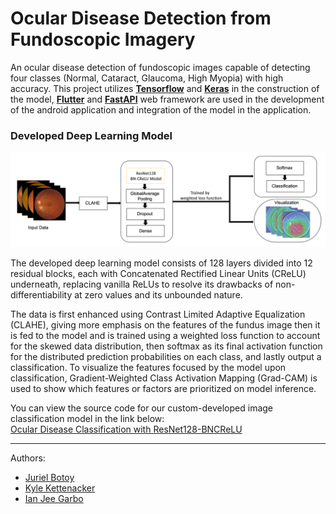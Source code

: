 # Ocular Disease Detection from Fundoscopic Imagery
 An ocular disease detection of fundoscopic images capable of detecting four classes (Normal, Cataract, Glaucoma, High Myopia) with high accuracy.
 This project utilizes **[Tensorflow](https://www.tensorflow.org/resources/learn-ml?gclid=Cj0KCQiA64GRBhCZARIsAHOLriIqnzLGQrh_xzVj4Cvr_VRB18TMXRIzqynmX__UxXfvbvyguQC2oY8aAuEPEALw_wcB)** and **[Keras](https://keras.io/)** in the construction of the model, **[Flutter](https://flutter.dev/)** and **[FastAPI](https://fastapi.tiangolo.com/)** web framework are used in the development of the android application and integration of the model in the application.

### Developed Deep Learning Model
![ResNet128-BNCReLU](https://github.com/JurYel/OcularDiseaseClassifier_App/blob/master/assets/model.PNG)

The developed deep learning model consists of 128 layers divided into 12 residual blocks, each with Concatenated Rectified Linear Units (CReLU) underneath, replacing vanilla ReLUs to resolve its drawbacks of non-differentiability at zero values and its unbounded nature. 

The data is first enhanced using Contrast Limited Adaptive Equalization (CLAHE), giving more emphasis on the features of the fundus image then it is fed to the model and is trained using a weighted loss function to account for the skewed data distribution, then softmax as its final activation function for the distributed prediction probabilities on each class, and lastly output a classification. To visualize the features focused by the model upon classification, Gradient-Weighted Class Activation Mapping (Grad-CAM) is used to show which features or factors are prioritized on model inference.

You can view the source code for our custom-developed image classification model in the link below: <br>
[Ocular Disease Classification with ResNet128-BNCReLU](https://www.kaggle.com/code/juryel/ocular-disease-detection-with-resnet128-bncrelu)

----------------------
Authors:
* [Juriel Botoy](https://github.com/JurYel)
* [Kyle Kettenacker](https://github.com/klkettenacker)
* [Ian Jee Garbo](https://github.com/ejeegarbo)
 
